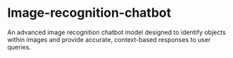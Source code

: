# Image-recognition-chatbot
An advanced image recognition chatbot model designed to identify objects within images and provide accurate, context-based responses to user queries.
